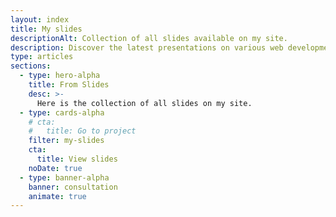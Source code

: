 ```yaml
---
layout: index
title: My slides
descriptionAlt: Collection of all slides available on my site.
description: Discover the latest presentations on various web development topics and explore the latest ideas and best practices in the field.
type: articles
sections:
  - type: hero-alpha
    title: From Slides
    desc: >-
      Here is the collection of all slides on my site.
  - type: cards-alpha
    # cta:
    #   title: Go to project
    filter: my-slides
    cta:
      title: View slides
    noDate: true
  - type: banner-alpha
    banner: consultation
    animate: true
---
```

